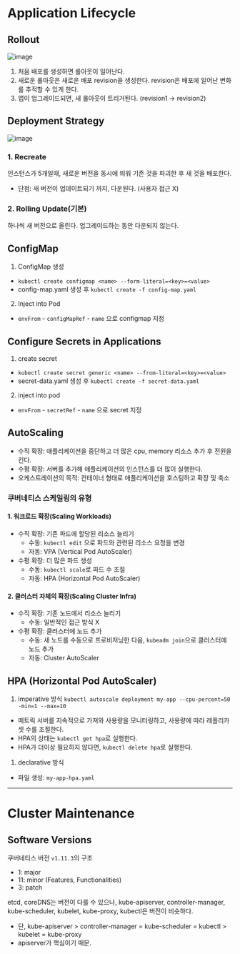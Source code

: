 # Application Lifecycle 
## Rollout 
![image](https://github.com/user-attachments/assets/748dfa8f-f057-44a6-ae03-2424396b157d)

1. 처음 배포를 생성하면 롤아웃이 일어난다.
2. 새로운 롤아웃은 새로운 배포 revision을 생성한다. revision은 배포에 일어난 변화를 추적할 수 있게 한다. 
3. 앱이 업그레이드되면, 새 롤아웃이 트리거된다. (revision1 -> revision2)


## Deployment Strategy
![image](https://github.com/user-attachments/assets/11c8dffa-6e50-4497-a682-42d89ecd9715)

### 1. Recreate
인스턴스가 5개일때, 새로운 버전을 동시에 띄워 기존 것을 파괴한 후 새 것을 배포한다. 
- 단점: 새 버전이 업데이트되기 까지, 다운된다. (사용자 접근 X)


### 2. Rolling Update(기본)
하나씩 새 버전으로 올린다. 업그레이드하는 동안 다운되지 않는다. 

## ConfigMap
1. ConfigMap 생성
- `kubectl create configmap <name> --form-literal=<key>=<value>`
- config-map.yaml 생성 후 `kubectl create -f config-map.yaml`

2. Inject into Pod
- `envFrom` - `configMapRef` - `name` 으로 configmap 지정


## Configure Secrets in Applications
1. create secret
-  `kubectl create secret generic <name> --from-literal=<key>=<value>`
-  secret-data.yaml 생성 후 `kubectl create -f secret-data.yaml`
2. inject into pod
- `envFrom` - `secretRef` - `name` 으로 secret 지정


## AutoScaling
- 수직 확장: 애플리케이션을 중단하고 더 많은 cpu, memory 리소스 추가 후 전원을 킨다.
- 수평 확장: 서버를 추가해 애플리케이션의 인스턴스를 더 많이 실행한다. 
- 오케스트레이션의 목적: 컨테이너 형태로 애플리케이션을 호스팅하고 확장 및 축소

### 쿠버네티스 스케일링의 유형 
#### 1. 워크로드 확장(Scaling Workloads)
- 수직 확장: 기존 파드에 할당된 리소스 늘리기
  - 수동: `kubectl edit` 으로 파드와 관련된 리소스 요청을 변경
  - 자동: VPA (Vertical Pod AutoScaler)
- 수평 확장: 더 많은 파드 생성
  - 수동: `kubectl scale`로 파드 수 조절
  - 자동: HPA (Horizontal Pod AutoScaler)

#### 2. 클러스터 자체의 확장(Scaling Cluster Infra)
- 수직 확장: 기존 노드에서 리소스 늘리기
  - 수동: 일반적인 접근 방식 X
- 수평 확장: 클러스터에 노드 추가
  - 수동: 새 노드를 수동으로 프로비저닝한 다음, `kubeadm join`으로 클러스터에 노드 추가
  - 자동: Cluster AutoScaler

## HPA (Horizontal Pod AutoScaler)
1. imperative 방식
`kubectl autoscale deployment my-app --cpu-percent=50 -min=1 --max=10`
- 메트릭 서버를 지속적으로 가져와 사용량을 모니터링하고, 사용량에 따라 레플리카셋 수를 조절한다. 
- HPA의 상태는 `kubectl get hpa`로 실행한다.
- HPA가 더이상 필요하지 않다면, `kubectl delete hpa`로 실행한다. 

1. declarative 방식
- 파일 생성: `my-app-hpa.yaml`


---
# Cluster Maintenance
## Software Versions
쿠버네티스 버전 `v1.11.3`의 구조
- 1: major
- 11: minor (Features, Functionalities)
- 3: patch

etcd, coreDNS는 버전이 다를 수 있으나, kube-apiserver, controller-manager, kube-scheduler, kubelet, kube-proxy, kubectl은 버전이 비슷하다. 
- 단, kube-apiserver > controller-manager = kube-scheduler = kubectl > kubelet = kube-proxy
- apiserver가 핵심이기 때문.
